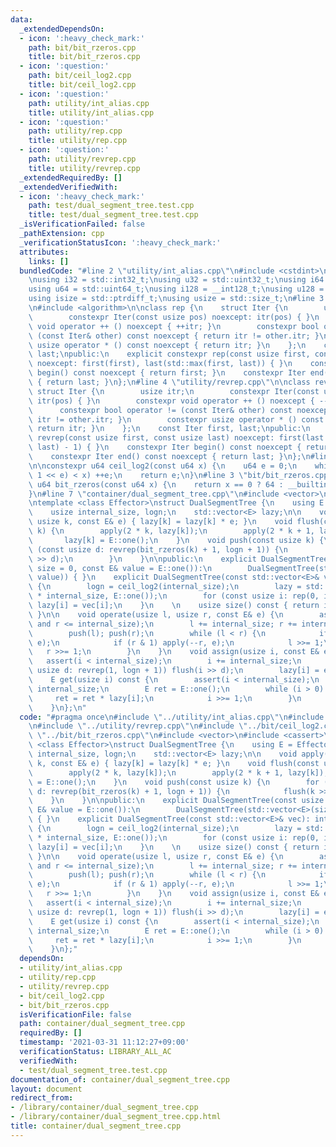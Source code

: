 ```yaml
---
data:
  _extendedDependsOn:
  - icon: ':heavy_check_mark:'
    path: bit/bit_rzeros.cpp
    title: bit/bit_rzeros.cpp
  - icon: ':question:'
    path: bit/ceil_log2.cpp
    title: bit/ceil_log2.cpp
  - icon: ':question:'
    path: utility/int_alias.cpp
    title: utility/int_alias.cpp
  - icon: ':question:'
    path: utility/rep.cpp
    title: utility/rep.cpp
  - icon: ':question:'
    path: utility/revrep.cpp
    title: utility/revrep.cpp
  _extendedRequiredBy: []
  _extendedVerifiedWith:
  - icon: ':heavy_check_mark:'
    path: test/dual_segment_tree.test.cpp
    title: test/dual_segment_tree.test.cpp
  _isVerificationFailed: false
  _pathExtension: cpp
  _verificationStatusIcon: ':heavy_check_mark:'
  attributes:
    links: []
  bundledCode: "#line 2 \"utility/int_alias.cpp\"\n#include <cstdint>\n#include <cstddef>\n\
    \nusing i32 = std::int32_t;\nusing u32 = std::uint32_t;\nusing i64 = std::int64_t;\n\
    using u64 = std::uint64_t;\nusing i128 = __int128_t;\nusing u128 = __uint128_t;\n\
    using isize = std::ptrdiff_t;\nusing usize = std::size_t;\n#line 3 \"utility/rep.cpp\"\
    \n#include <algorithm>\n\nclass rep {\n    struct Iter {\n        usize itr;\n\
    \        constexpr Iter(const usize pos) noexcept: itr(pos) { }\n        constexpr\
    \ void operator ++ () noexcept { ++itr; }\n        constexpr bool operator !=\
    \ (const Iter& other) const noexcept { return itr != other.itr; }\n        constexpr\
    \ usize operator * () const noexcept { return itr; }\n    };\n    const Iter first,\
    \ last;\npublic:\n    explicit constexpr rep(const usize first, const usize last)\
    \ noexcept: first(first), last(std::max(first, last)) { }\n    constexpr Iter\
    \ begin() const noexcept { return first; }\n    constexpr Iter end() const noexcept\
    \ { return last; }\n};\n#line 4 \"utility/revrep.cpp\"\n\nclass revrep {\n   \
    \ struct Iter {\n        usize itr;\n        constexpr Iter(const usize pos) noexcept:\
    \ itr(pos) { }\n        constexpr void operator ++ () noexcept { --itr; }\n  \
    \      constexpr bool operator != (const Iter& other) const noexcept { return\
    \ itr != other.itr; }\n        constexpr usize operator * () const noexcept {\
    \ return itr; }\n    };\n    const Iter first, last;\npublic:\n    explicit constexpr\
    \ revrep(const usize first, const usize last) noexcept: first(last - 1), last(std::min(first,\
    \ last) - 1) { }\n    constexpr Iter begin() const noexcept { return first; }\n\
    \    constexpr Iter end() const noexcept { return last; }\n};\n#line 3 \"bit/ceil_log2.cpp\"\
    \n\nconstexpr u64 ceil_log2(const u64 x) {\n    u64 e = 0;\n    while (((u64)\
    \ 1 << e) < x) ++e;\n    return e;\n}\n#line 3 \"bit/bit_rzeros.cpp\"\n\nconstexpr\
    \ u64 bit_rzeros(const u64 x) {\n    return x == 0 ? 64 : __builtin_ctzll(x);\n\
    }\n#line 7 \"container/dual_segment_tree.cpp\"\n#include <vector>\n#include <cassert>\n\
    \ntemplate <class Effector>\nstruct DualSegmentTree {\n    using E = Effector;\n\
    \    usize internal_size, logn;\n    std::vector<E> lazy;\n\n    void apply(const\
    \ usize k, const E& e) { lazy[k] = lazy[k] * e; }\n    void flush(const usize\
    \ k) {\n        apply(2 * k, lazy[k]);\n        apply(2 * k + 1, lazy[k]);\n \
    \       lazy[k] = E::one();\n    }\n    void push(const usize k) {\n        for\
    \ (const usize d: revrep(bit_rzeros(k) + 1, logn + 1)) {\n            flush(k\
    \ >> d);\n        }\n    }\n\npublic:\n    explicit DualSegmentTree(const usize\
    \ size = 0, const E& value = E::one()):\n        DualSegmentTree(std::vector<E>(size,\
    \ value)) { }\n    explicit DualSegmentTree(const std::vector<E>& vec): internal_size(vec.size())\
    \ {\n        logn = ceil_log2(internal_size);\n        lazy = std::vector<E>(2\
    \ * internal_size, E::one());\n        for (const usize i: rep(0, internal_size))\
    \ lazy[i] = vec[i];\n    }\n    \n    usize size() const { return internal_size;\
    \ }\n\n    void operate(usize l, usize r, const E& e) {\n        assert(l <= r\
    \ and r <= internal_size);\n        l += internal_size; r += internal_size;\n\
    \        push(l); push(r);\n        while (l < r) {\n            if (l & 1) apply(l++,\
    \ e);\n            if (r & 1) apply(--r, e);\n            l >>= 1;\n         \
    \   r >>= 1;\n        }\n    }\n    void assign(usize i, const E& e) {\n     \
    \   assert(i < internal_size);\n        i += internal_size;\n        for (const\
    \ usize d: revrep(1, logn + 1)) flush(i >> d);\n        lazy[i] = e;\n    }\n\n\
    \    E get(usize i) const {\n        assert(i < internal_size);\n        i +=\
    \ internal_size;\n        E ret = E::one();\n        while (i > 0) {\n       \
    \     ret = ret * lazy[i];\n            i >>= 1;\n        }\n        return ret;\n\
    \    }\n};\n"
  code: "#pragma once\n#include \"../utility/int_alias.cpp\"\n#include \"../utility/rep.cpp\"\
    \n#include \"../utility/revrep.cpp\"\n#include \"../bit/ceil_log2.cpp\"\n#include\
    \ \"../bit/bit_rzeros.cpp\"\n#include <vector>\n#include <cassert>\n\ntemplate\
    \ <class Effector>\nstruct DualSegmentTree {\n    using E = Effector;\n    usize\
    \ internal_size, logn;\n    std::vector<E> lazy;\n\n    void apply(const usize\
    \ k, const E& e) { lazy[k] = lazy[k] * e; }\n    void flush(const usize k) {\n\
    \        apply(2 * k, lazy[k]);\n        apply(2 * k + 1, lazy[k]);\n        lazy[k]\
    \ = E::one();\n    }\n    void push(const usize k) {\n        for (const usize\
    \ d: revrep(bit_rzeros(k) + 1, logn + 1)) {\n            flush(k >> d);\n    \
    \    }\n    }\n\npublic:\n    explicit DualSegmentTree(const usize size = 0, const\
    \ E& value = E::one()):\n        DualSegmentTree(std::vector<E>(size, value))\
    \ { }\n    explicit DualSegmentTree(const std::vector<E>& vec): internal_size(vec.size())\
    \ {\n        logn = ceil_log2(internal_size);\n        lazy = std::vector<E>(2\
    \ * internal_size, E::one());\n        for (const usize i: rep(0, internal_size))\
    \ lazy[i] = vec[i];\n    }\n    \n    usize size() const { return internal_size;\
    \ }\n\n    void operate(usize l, usize r, const E& e) {\n        assert(l <= r\
    \ and r <= internal_size);\n        l += internal_size; r += internal_size;\n\
    \        push(l); push(r);\n        while (l < r) {\n            if (l & 1) apply(l++,\
    \ e);\n            if (r & 1) apply(--r, e);\n            l >>= 1;\n         \
    \   r >>= 1;\n        }\n    }\n    void assign(usize i, const E& e) {\n     \
    \   assert(i < internal_size);\n        i += internal_size;\n        for (const\
    \ usize d: revrep(1, logn + 1)) flush(i >> d);\n        lazy[i] = e;\n    }\n\n\
    \    E get(usize i) const {\n        assert(i < internal_size);\n        i +=\
    \ internal_size;\n        E ret = E::one();\n        while (i > 0) {\n       \
    \     ret = ret * lazy[i];\n            i >>= 1;\n        }\n        return ret;\n\
    \    }\n};"
  dependsOn:
  - utility/int_alias.cpp
  - utility/rep.cpp
  - utility/revrep.cpp
  - bit/ceil_log2.cpp
  - bit/bit_rzeros.cpp
  isVerificationFile: false
  path: container/dual_segment_tree.cpp
  requiredBy: []
  timestamp: '2021-03-31 11:12:27+09:00'
  verificationStatus: LIBRARY_ALL_AC
  verifiedWith:
  - test/dual_segment_tree.test.cpp
documentation_of: container/dual_segment_tree.cpp
layout: document
redirect_from:
- /library/container/dual_segment_tree.cpp
- /library/container/dual_segment_tree.cpp.html
title: container/dual_segment_tree.cpp
---
```

